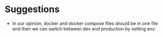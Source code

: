 # Suggestions

- In our opinion,  docker and docker compose files should be in one file and then we can switch between dev and production by setting env.


